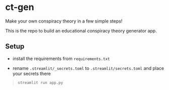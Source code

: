 # ct-gen

Make your own conspiracy theory in a few simple steps!

This is the repo to build an educational conspiracy theory generator app.

## Setup

- install the requirements from `requirements.txt`

- rename `.streamlit/_secrets.toml` to `.streamlit/secrets.toml` and place your secrets there

> `streamlit run app.py`
